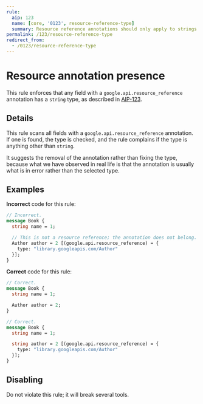 ```yaml
---
rule:
  aip: 123
  name: [core, '0123', resource-reference-type]
  summary: Resource reference annotations should only apply to strings.
permalink: /123/resource-reference-type
redirect_from:
  - /0123/resource-reference-type
---
```


# Resource annotation presence

This rule enforces that any field with a `google.api.resource_reference`
annotation has a `string` type, as described in [AIP-123][].

## Details

This rule scans all fields with a `google.api.resource_reference` annotation.
If one is found, the type is checked, and the rule complains if the type is
anything other than `string`.

It suggests the removal of the annotation rather than fixing the type, because
what we have observed in real life is that the annotation is usually what is
in error rather than the selected type.

## Examples

**Incorrect** code for this rule:

```proto
// Incorrect.
message Book {
  string name = 1;

  // This is not a resource reference; the annotation does not belong.
  Author author = 2 [(google.api.resource_reference) = {
    type: "library.googleapis.com/Author"
  }];
}
```

**Correct** code for this rule:

```proto
// Correct.
message Book {
  string name = 1;

  Author author = 2;
}
```

```proto
// Correct.
message Book {
  string name = 1;

  string author = 2 [(google.api.resource_reference) = {
    type: "library.googleapis.com/Author"
  }];
}
```

## Disabling

Do not violate this rule; it will break several tools.

[aip-123]: https://aip.dev/123
